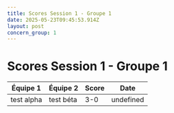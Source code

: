 ```yaml
---
title: Scores Session 1 - Groupe 1
date: 2025-05-23T09:45:53.914Z
layout: post
concern_group: 1
---
```


# Scores Session 1 - Groupe 1

| Équipe 1 | Équipe 2 | Score | Date |
|----------|----------|-------|------|
| test alpha | test béta | 3-0 | undefined |
